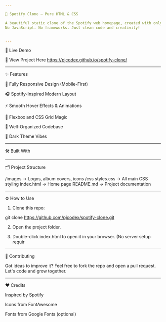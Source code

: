 ```yaml
---

🎵 Spotify Clone — Pure HTML & CSS

A beautiful static clone of the Spotify web homepage, created with only HTML5 & CSS3.
No JavaScript. No frameworks. Just clean code and creativity!


---
```


🚀 Live Demo

🔗 View Project Here
https://pjcodex.github.io/spotify-clone/


---

✨ Features

🎨 Fully Responsive Design (Mobile-First)

🎧 Spotify-Inspired Modern Layout

⚡ Smooth Hover Effects & Animations

🧩 Flexbox and CSS Grid Magic

📂 Well-Organized Codebase

🌙 Dark Theme Vibes



---

🛠️ Built With


---

🗂️ Project Structure

/images         →  Logos, album covers, icons
/css
  styles.css    →  All main CSS styling
index.html      →  Home page
README.md       →  Project documentation


---

⚙️ How to Use

1. Clone this repo:

git clone https://github.com/pjcodex/spotify-clone.git


2. Open the project folder.


3. Double-click index.html to open it in your browser.
(No server setup requir


---

🤝 Contributing

Got ideas to improve it?
Feel free to fork the repo and open a pull request.
Let's code and grow together.


---

❤️ Credits

Inspired by Spotify

Icons from FontAwesome

Fonts from Google Fonts (optional)
